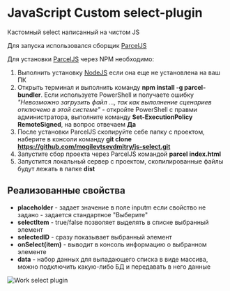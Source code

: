 ﻿# JavaScript Custom select-plugin

Кастомный select написанный на чистом JS

Для запуска использовался сборщик [ParcelJS](https://parceljs.org/getting_started.html)

Для установки [ParcelJS](https://parceljs.org/getting_started.html) через NPM необходимо:

1. Выполнить установку [NodeJS](https://nodejs.org/ru/) если она еще не установлена на ваш ПК
2. Открыть терминал и выполнить команду **npm install -g parcel-bundler**. Если используете PowerShell и получаете ошибку _"Невозможно загрузить файл ..., так как выполнение сценариев отключено в этой системе"_ - откройте PowerShell с правми администратора, выполните команду **Set-ExecutionPolicy RemoteSigned**, на вопрос отвечаем **Да**
3. После установки ParcelJS скопируйте себе папку с проектом, наберите в консоли команду **git clone https://github.com/mogilevtsevdmitry/js-select.git**
4. Запустите сбор проекта через ParcelJS командой **parcel index.html**
5. Запустится локальный сервер с проектом, скопилированные файлы будут лежать в папке **dist**

## Реализованные свойства

- **placeholder** - задает значение в поле inputm если свойство не задано - задается стандартное "Выберите"
- **selectItem** - true/false позволяет выделять в списке выбранный элемент
- **selectedID** - сразу показывает выбранный элемент
- **onSelect(item)** - выводит в консоль информацию о выбранном элементе
- **data** - набор данных для выпадающего списка в виде массива, можно подключить какую-либо БД и передавать в него данные

![Work select plugin](//gif.gif/500x318)
